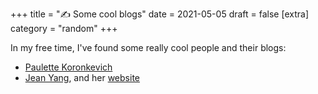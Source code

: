 +++
title = "✍ Some cool blogs"
date = 2021-05-05
draft = false
[extra]
category = "random"
+++

In my free time, I've found some really cool people and their blogs<!-- more -->:
- [Paulette Koronkevich](https://koronkevi.ch/posts)
- [Jean Yang](https://jxyzabc.blogspot.com/), and her [website](http://jeanyang.com/)
